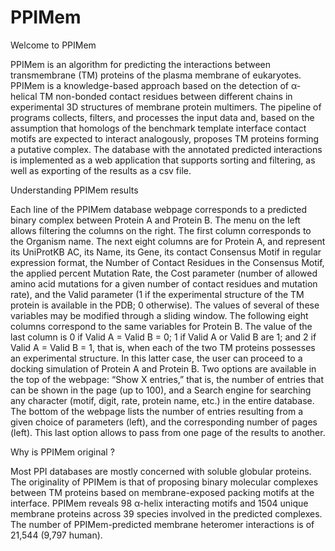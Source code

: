# PPIMem
Welcome to PPIMem

PPIMem is an algorithm for predicting the interactions between transmembrane (TM) proteins of the plasma membrane of eukaryotes.
PPIMem is a knowledge-based approach based on the detection of α-helical TM non-bonded contact residues between different chains in experimental 3D structures of membrane protein multimers. The pipeline of programs collects, filters, and processes the input data and, based on the assumption that homologs of the benchmark template interface contact motifs are expected to interact analogously, proposes TM proteins forming a putative complex. The database with the annotated predicted interactions is implemented as a web application that supports sorting and filtering, as well as exporting of the results as a csv file.

Understanding PPIMem results

Each line of the PPIMem database webpage corresponds to a predicted binary complex between Protein A and Protein B. The menu on the left allows filtering the columns on the right. The first column corresponds to the Organism name. The next eight columns are for Protein A, and represent its UniProtKB AC, its Name, its Gene, its contact Consensus Motif in regular expression format, the Number of Contact Residues in the Consensus Motif, the applied percent Mutation Rate, the Cost parameter (number of allowed amino acid mutations for a given number of contact residues and mutation rate), and the Valid parameter (1 if the experimental structure of the TM protein is available in the PDB; 0 otherwise). The values of several of these variables may be modified through a sliding window. The following eight columns correspond to the same variables for Protein B. The value of the last column is 0 if Valid A = Valid B = 0; 1 if Valid A or Valid B are 1; and 2 if Valid A = Valid B = 1, that is, when each of the two TM proteins possesses an experimental structure. In this latter case, the user can proceed to a docking simulation of Protein A and Protein B. Two options are available in the top of the webpage: “Show X entries,” that is, the number of entries that can be shown in the page (up to 100), and a Search engine for searching any character (motif, digit, rate, protein name, etc.) in the entire database. The bottom of the webpage lists the number of entries resulting from a given choice of parameters (left), and the corresponding number of pages (left). This last option allows to pass from one page of the results to another.

Why is PPIMem original ?

Most PPI databases are mostly concerned with soluble globular proteins. The originality of PPIMem is that of proposing binary molecular complexes between TM proteins based on membrane-exposed packing motifs at the interface. PPIMem reveals 98 α-helix interacting motifs and 1504 unique membrane proteins across 39 species involved in the predicted complexes. The number of PPIMem-predicted membrane heteromer interactions is of 21,544 (9,797 human).
